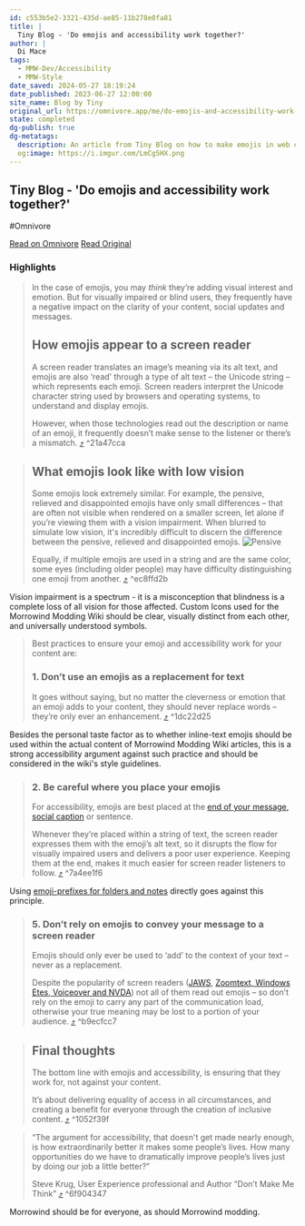 ```yaml
---
id: c553b5e2-3321-435d-ae85-11b278e0fa81
title: |
  Tiny Blog - 'Do emojis and accessibility work together?'
author: |
  Di Mace
tags:
  - MMW-Dev/Accessibility
  - MMW-Style
date_saved: 2024-05-27 18:19:24
date_published: 2023-06-27 12:00:00
site_name: Blog by Tiny
original_url: https://omnivore.app/me/do-emojis-and-accessibility-work-together-18fb8b42405
state: completed
dg-publish: true
dg-metatags:
  description: An article from Tiny Blog on how to make emojis in web content accessible.
  og:image: https://i.imgur.com/LmCg5HX.png
---
```


## Tiny Blog - 'Do emojis and accessibility work together?'
#Omnivore

[Read on Omnivore](https://omnivore.app/me/do-emojis-and-accessibility-work-together-18fb8b42405)
[Read Original](https://www.tiny.cloud/blog/emojis-and-accessibility/)

### Highlights

> In the case of emojis, you may _think_ they’re adding visual interest and emotion. But for visually impaired or blind users, they frequently have a negative impact on the clarity of your content, social updates and messages.
> 
> ## How emojis appear to a screen reader
> 
> A screen reader translates an image’s meaning via its alt text, and emojis are also ‘read’ through a type of alt text – the Unicode string – which represents each emoji. Screen readers interpret the Unicode character string used by browsers and operating systems, to understand and display emojis. 
> 
> However, when those technologies read out the description or name of an emoji, it frequently doesn’t make sense to the listener or there’s a mismatch. [⤴️](https://omnivore.app/me/do-emojis-and-accessibility-work-together-18fb8b42405#21a47cca-b02f-4726-9046-2aa67e792d2e)  ^21a47cca

> ## What emojis look like with low vision
> 
> Some emojis look extremely similar. For example, the pensive, relieved and disappointed emojis have only small differences – that are often not visible when rendered on a smaller screen, let alone if you’re viewing them with a vision impairment. When blurred to simulate low vision, it's incredibly difficult to discern the difference between the pensive, relieved and disappointed emojis. ![Pensive](https://proxy-prod.omnivore-image-cache.app/153x0,sUePmBwsoWiMCRqElm9o5ljT1Q-nlj2lZ2f5JQonAk-I/https://images.ctfassets.net/s600jj41gsex/6R5P4NvOMuBVYpu13oC4D2/bea2da9734aee96bd6a618775d8a80fc/______________.png)
> 
> Equally, if multiple emojis are used in a string and are the same color, some eyes (including older people) may have difficulty distinguishing one emoji from another. [⤴️](https://omnivore.app/me/do-emojis-and-accessibility-work-together-18fb8b42405#ec8ffd2b-75c9-402f-97d8-61d70f2fe8ba)  ^ec8ffd2b

Vision impairment is a spectrum - it is a misconception that blindness is a complete loss of all vision for those affected. Custom Icons used for the Morrowind Modding Wiki should be clear, visually distinct from each other, and universally understood symbols.

> Best practices to ensure your emoji and accessibility work for your content are:
> 
> ### **1\. Don’t use an emojis as a replacement for text** 
> 
> It goes without saying, but no matter the cleverness or emotion that an emoji adds to your content, they should never replace words – they’re only ever an enhancement. [⤴️](https://omnivore.app/me/do-emojis-and-accessibility-work-together-18fb8b42405#1dc22d25-06a8-4e2b-8ed4-1979d22f90b8)  ^1dc22d25

Besides the personal taste factor as to whether inline-text emojis should be used within the actual content of Morrowind Modding Wiki articles, this is a strong accessibility argument against such practice and should be considered in the wiki's style guidelines.

> ### **2\. Be careful where you place your emojis** 
> 
> For accessibility, emojis are best placed at the [end of your message, social caption](https://www.tiny.cloud/blog/custom-slack-emojis-combinations-work/) or sentence. 
> 
> Whenever they’re placed within a string of text, the screen reader expresses them with the emoji’s alt text, so it disrupts the flow for visually impaired users and delivers a poor user experience. Keeping them at the end, makes it much easier for screen reader listeners to follow. [⤴️](https://omnivore.app/me/do-emojis-and-accessibility-work-together-18fb8b42405#7a4ee1f6-fcae-45b8-b740-b3e212d5fb68)  ^7a4ee1f6

Using [emoji-prefixes for folders and notes](https://quartz.jzhao.xyz/features/explorer#add-emoji-prefix) directly goes against this principle.

> ### **5\. Don’t rely on emojis to convey your message to a screen reader**
> 
> Emojis should only ever be used to ‘add’ to the context of your text – never as a replacement. 
> 
> Despite the popularity of screen readers ([JAWS](https://www.freedomscientific.com/products/software/jaws/), [Zoomtext, Windows Etes, Voiceover and NVDA](https://www.adcet.edu.au/inclusive-technology/blind-and-vision-impaired/screen-readers)) not all of them read out emojis – so don’t rely on the emoji to carry any part of the communication load, otherwise your true meaning may be lost to a portion of your audience. [⤴️](https://omnivore.app/me/do-emojis-and-accessibility-work-together-18fb8b42405#b9ecfcc7-2525-476f-b485-52fc1839a3a8)  ^b9ecfcc7

> ## Final thoughts
> 
> The bottom line with emojis and accessibility, is ensuring that they work for, not against your content. 
> 
> It’s about delivering equality of access in all circumstances, and creating a benefit for everyone through the creation of inclusive content. [⤴️](https://omnivore.app/me/do-emojis-and-accessibility-work-together-18fb8b42405#1052f39f-9fa8-452a-9ac1-fcb9d2940b32)  ^1052f39f

> “The argument for accessibility, that doesn't get made nearly enough, is how extraordinarily better it makes some people’s lives. How many opportunities do we have to dramatically improve people’s lives just by doing our job a little better?” 
> 
> Steve Krug, User Experience professional and Author “Don’t Make Me Think” [⤴️](https://omnivore.app/me/do-emojis-and-accessibility-work-together-18fb8b42405#6f904347-695d-4d0c-807a-495a1084ad22)  ^6f904347

Morrowind should be for everyone, as should Morrowind modding.


